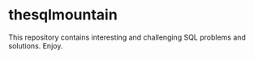 # thesqlmountain
This repository contains interesting and challenging SQL problems and solutions. Enjoy.
